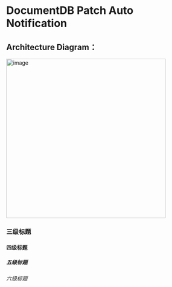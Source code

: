 # DocumentDB Patch Auto Notification
## Architecture Diagram：
<img width="422" alt="image" src="https://user-images.githubusercontent.com/50776512/216918607-dc639069-21c5-488e-b647-4c8d6e2bf31a.png">

### 三级标题
#### 四级标题
##### 五级标题
###### 六级标题
